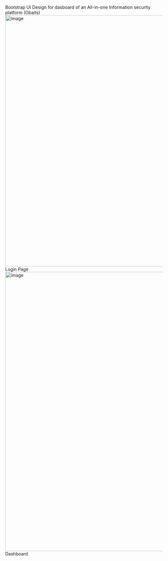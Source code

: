 Bootstrap UI Design for dasboard of an All-in-one Information security platform (Obaits)
<img width="803" alt="image" src="https://github.com/user-attachments/assets/c9b656cf-1552-465b-8580-d80fed95542f" />
Login Page
<img width="892" alt="image" src="https://github.com/user-attachments/assets/43407756-49d7-4029-aaac-868b2b61c0b6" />
Dashboard

